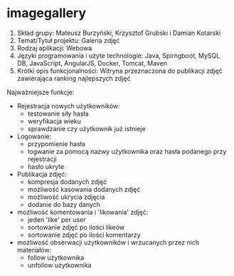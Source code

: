 # imagegallery
1. Skład grupy: Mateusz Burzyński, Krzysztof Grubski i Damian Kotarski 
2. Temat/Tytuł projektu: Galeria zdjęć 
3. Rodzaj aplikacji: Webowa
4. Języki programowania i użyte technologie: Java, Spirngboot, MySQL DB, JavaScript, AngularJS, Docker, Tomcat, Maven
5. Krótki opis funkcjonalności: Witryna przeznaczona do publikacji zdjęć zawierająca ranking najlepszych zdjęć 



Najważniejsze funkcje: 
 - Rejestracja nowych użytkowników:
    - testowanie siły hasła
    - weryfikacja wieku
    - sprawdzanie czy użytkownik już istnieje
 - Logowanie:
    - przypomienie hasła
    - logwanie za pomocą nazwy użytkownika oraz hasła podanego przy rejestracji
    - hasło ukryte
 - Publikacja zdjęć:
    - kompresja dodanych zdjęć
    - możliwość kasowania dodanych zdjęć
    - możliwość ukrycia zdjęcia
    - dodanie do bazy danych
 - możliwość komentowania i 'likowania' zdjęć:
    - jeden 'like' per user
    - sortowanie zdjęć po ilości likeów
    - sortowanie zdjęć po ilości komentarzy
 - możliwość obserwacji użytkowników i wrzucanych przez nich materiałów:
    - follow użytkownika
    - unfollow użytkownika


